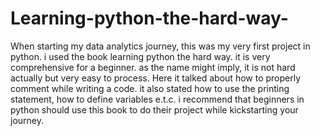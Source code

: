 # Learning-python-the-hard-way-
When starting my data analytics journey, this was my very first project in python. i used the book learning python the hard way. it is very comprehensive for a beginner. as the name might imply, it is not hard actually but very easy to process. Here it talked about how to properly comment while writing a code. it also stated how to use the printing statement, how to define variables e.t.c.
i recommend that beginners in python should use this book to do their project while kickstarting your journey.
